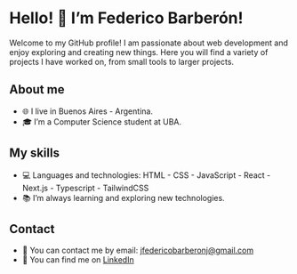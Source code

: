 # Hello! 👋 I’m Federico Barberón!
Welcome to my GitHub profile! I am passionate about web development and enjoy exploring and creating new things. Here you will find a variety of projects I have worked on, from small tools to larger projects.

## About me
- 🌐 I live in Buenos Aires - Argentina.
- 🎓 I’m a Computer Science student at UBA.

## My skills
- 💻 Languages and technologies: HTML - CSS - JavaScript - React - Next.js - Typescript - TailwindCSS
- 📚 I’m always learning and exploring new technologies.

## Contact
- 📧 You can contact me by email: jfedericobarberonj@gmail.com
- 💼 You can find me on [LinkedIn](https://linkedin.com/in/barberon-federico)
